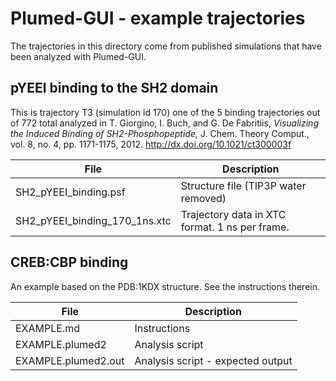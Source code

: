 Plumed-GUI - example trajectories 
=================================

The trajectories in this directory come from published simulations that have
been analyzed with Plumed-GUI.


pYEEI binding to the SH2 domain
-----------------

This is trajectory T3 (simulation id 170) one of the 5 binding 
trajectories out of 772 total analyzed in T. Giorgino, I. Buch, and G. De Fabritiis, _Visualizing the Induced Binding of SH2-Phosphopeptide,_ J. Chem. Theory Comput., vol. 8, no. 4, pp. 1171-1175, 2012. http://dx.doi.org/10.1021/ct300003f


File                          | Description
------------------------------|-------------
SH2_pYEEI_binding.psf         | Structure file (TIP3P water removed)
SH2_pYEEI_binding_170_1ns.xtc | Trajectory data in XTC format. 1 ns per frame.




CREB:CBP binding
----------------

An example based on the PDB:1KDX structure. See the instructions therein.

File                          | Description
------------------------------|-------------
EXAMPLE.md                    | Instructions                         
EXAMPLE.plumed2               | Analysis script
EXAMPLE.plumed2.out           | Analysis script - expected output



